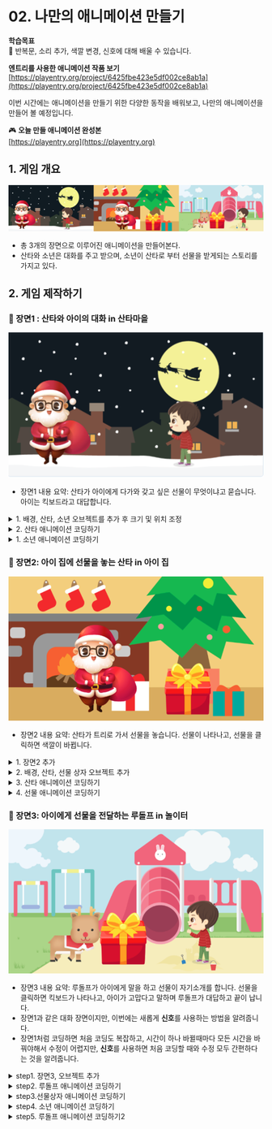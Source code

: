 # 02. 나만의 애니메이션 만들기

**학습목표**   
🚩 반복문, 소리 추가, 색깔 변경, 신호에 대해 배울 수 있습니다.



**엔트리를 사용한 애니메이션 작품 보기**   
[https://playentry.org/project/6425fbe423e5df002ce8ab1a](https://playentry.org/project/6425fbe423e5df002ce8ab1a) 


이번 시간에는 애니메이션을 만들기 위한 다양한 동작을 배워보고, 나만의 애니메이션을 만들어 볼 예정입니다.
  

🎮  **오늘 만들 애니메이션 완성본**   
[https://playentry.org](https://playentry.org) 


## 1. 게임 개요 

![](/img/02_나만의애니메이션만들기/image.png)

- 총 3개의 장면으로 이루어진 애니메이션을 만들어본다. 
- 산타와 소년은 대화를 주고 받으며, 소년이 산타로 부터 선물을 받게되는 스토리를 가지고 있다. 



## 2. 게임 제작하기 

### 🧩 장면1 : 산타와 아이의 대화 in 산타마을
![](/img/02_나만의애니메이션만들기/2_1.png)

- 장면1 내용 요약: 산타가 아이에게 다가와 갖고 싶은 선물이 무엇이냐고 묻습니다. 아이는 킥보드라고 대답합니다. 

<details>

<summary> 1. 배경, 산타, 소년 오브젝트를 추가 후 크기 및 위치 조정 </summary >

![](/img/02_나만의애니메이션만들기/2_15.png) 
- '크리스마스 집안'(배경), 산타, 소년 오브젝트를 추가합니다.
- 소년과 산타의 크기를 적절하게 조정하세요.

</details> 

<details>

<summary> 2. 산타 애니메이션 코딩하기 </summary>

<br> ![](/img/02_나만의애니메이션만들기/2_산타.png)

- 산타 오브젝트 클릭하기 

   
![](/img/02_나만의애니메이션만들기/2_17.png)

- 산타가 걸어서 소년에게로 다가간 후, 말을 건네도록 합니다.
- 좀 더 생생한 애니메이션을 위해 '눈 위 발자국 소리'도 추가합니다.
- 0.6초를 기다리는 것은 한 걸음씩 움직이도록 하기 위함입니다.
  

</details> 

<details>

<summary>
 1. 소년 애니메이션 코딩하기
</summary>

<br>![](/img/02_나만의애니메이션만들기/2_소년.png)
- 소년 오브젝트 클릭하기

![](/img/02_나만의애니메이션만들기/2_18.png)

- 시작하기 버튼을 누른 후부터 산타가 말을 마치기를 기다리도록 한 후,  아이가 말을 하고 다음 장면으로 넘어도록 합니다.
  
</details> 




### 🧩 장면2: 아이 집에 선물을 놓는 산타 in 아이 집
![](/img/02_나만의애니메이션만들기/2_19.png)

- 장면2 내용 요약: 산타가 트리로 가서 선물을 놓습니다. 선물이 나타나고, 선물을 클릭하면 색깔이 바뀝니다. 
  
<details>

<summary> 1. 장면2 추가  </summary >

![](/img/02_나만의애니메이션만들기/2_21.png) 

- 장면1 옆의 **+** 버튼을 클릭하여 장면2를 추가해줍니다.
</details> 

<details>

<summary> 2. 배경, 산타, 선물 상자 오브젝트 추가 </summary >

![](/img/02_나만의애니메이션만들기/2_22.png) 

- '크리스마스 집안'(배경), 산타, 선물상자 오브젝트를 추가합니다.
- 장면1에서 끝난 산타의 위치를 참고해 산타를 배치하면 애니메이션 흐름이 깔끔합니다.

</details> 


<details>

<summary> 3.  산타 애니메이션 코딩하기 </summary >

![](/img/02_나만의애니메이션만들기/2_산타.png)

- 산타 오브젝트 클릭

![](/img/02_나만의애니메이션만들기/2_23.png)

- '장면이 시작되었을 때' 1초를 기다린 후, 2초 동안 트리로 다가가도록 합니다. 
- '여기에 놓으면 되겠군'이라고 말합니다. 

</details> 

<details>

<summary> 4. 선물 애니메이션 코딩하기 </summary >

<br> ![](/img/02_나만의애니메이션만들기/2_선물.png)
- 선물 오브젝트 클릭하기 

![](/img/02_나만의애니메이션만들기/2_24.png)

- 장면이 시작되었을 때, 선물을 보이지않게 한 후, 5초 후 등장하게 합니다. 
- 등장과 동시에 '나는 클릭하면 색깔이 바뀌는 선물이야!'라고 2초동안 말합니다 

	- 이후신호를 활용하면 n초를 계산해서 사용하지 않아도 되는 편리함이 있다는 것을 미리 말해줍니다.)
	- '반복 중단하기'블록을 사용합니다. 반복을 중단하지 않으면 선물이 계속해서 말하게 됩니다. 

![](/img/02_나만의애니메이션만들기/2_25.png)
- '오브젝트를 사용했을 때' 라는 블록은 해당 오브젝트(선물 상자)를 클릭했을 때 아래에 연결된 블록을 실행시켜주는 블록입니다. 
- 선물을 클릭하면 동전 소리가 나며 색깔이 바뀌는 효과를 추가합니다.
- 1초 후, 다음 장면이 시작되도록 합니다. 
  
</details> 



### 🧩 장면3: 아이에게 선물을 전달하는 루돌프 in 놀이터</b><br>

![](/img/02_나만의애니메이션만들기/2_26.png)

- 장면3 내용 요약: 루돌프가 아이에게 말을 하고 선물이 자기소개를 합니다. 선물을 클릭하면 킥보드가 나타나고, 아이가 고맙다고 말하며 루돌프가 대답하고 끝이 납니다.
- 장면1과 같은 대화 장면이지만, 이번에는 새롭게 <b>신호</b>를 사용하는 방법을 알려줍니다.
- 장면1처럼 코딩하면 처음 코딩도 복잡하고, 시간이 하나 바뀔때마다 모든 시간을 바꿔야해서 수정이 어렵지만, <b>신호</b>를 사용하면 처음 코딩할 때와 수정 모두 간편하다는 것을 알려줍니다. 

<details> 
<summary> step1. 장면3, 오브젝트 추가  </summary>


![](/img/02_나만의애니메이션만들기/2_27.png)
- 장면을 추가하고 '놀이터'(배경), 루돌프, 선물, 파란색 킥보드, 소년 오브젝트를 추가합니다. <br><br>

![](/img/02_나만의애니메이션만들기/2_9.png)


- 선물을 클릭했을 때 킥보드가 보이게 하기 위해 오브젝트를 겹치게 배치합니다. 
- 오브젝트 리스트에서 오브젝트를 드래그하여 위/아래 위치를 조정합니다. <br><br>

</details>


<details> 
<summary> step2. 루돌프 애니메이션 코딩하기 </summary>

<br>![](/img/02_나만의애니메이션만들기/2_루돌프.png)
- 루돌프 오브젝트 클릭하기

![](/img/02_나만의애니메이션만들기/2_28.png)
- 장면3가 시작되었을 때 루돌프가 말을 하도록 합니다.
- 이후, '루돌프의 인사'신호를 추가한 후 이 신호를 보내도록 합니다.  
  - 신호에 대해 설명하고, 신호를 추가하는 방법을 알려줍니다. <br>
  - 신호는 다른 오브젝트 간에 연결이 필요할 때 사용하고, 코드를 훨씬 간결하게 해줍니다.
</details>

<details> 
<summary> step3.선물상자 애니메이션 코딩하기 </summary>

![](/img/02_나만의애니메이션만들기/2_선물.png)
- 선물 오브젝트 클릭하기

![](/img/02_나만의애니메이션만들기/2_29.png)
- '루돌프의 인사' 신호를 받았을 때 '날 클릭해봐'라고 말하도록 합니다.
  
![](/img/02_나만의애니메이션만들기/2_30.png)

- 선물 오브젝트를 클릭하면 선물이 숨겨지도록 합니다. 
- '선물 공개'라는 새로운 신호를 추가하고 이 신호를 보내도록 합니다. 
</details>

<details> 
<summary> step4. 소년 애니메이션 코딩하기 </summary>

![](/img/02_나만의애니메이션만들기/2_31.png)
- 선물 공개' 신호를 받으면 소년이 말을 하도록 합니다. 
- 아이 다음에 루돌프가 말할 것이기 때문에 '아이의 감사인사'라는 새로운 신호를 추가하고 신호를 보내줍니다. 


</details>

<details> 
<summary> step5. 루돌프 애니메이션 코딩하기2  </summary>

![](/img/02_나만의애니메이션만들기/2_32.png)
- '아이의 감사인사' 신호를 받은 루돌프가 대답하도록 합니다. <br><br>



</details>
















